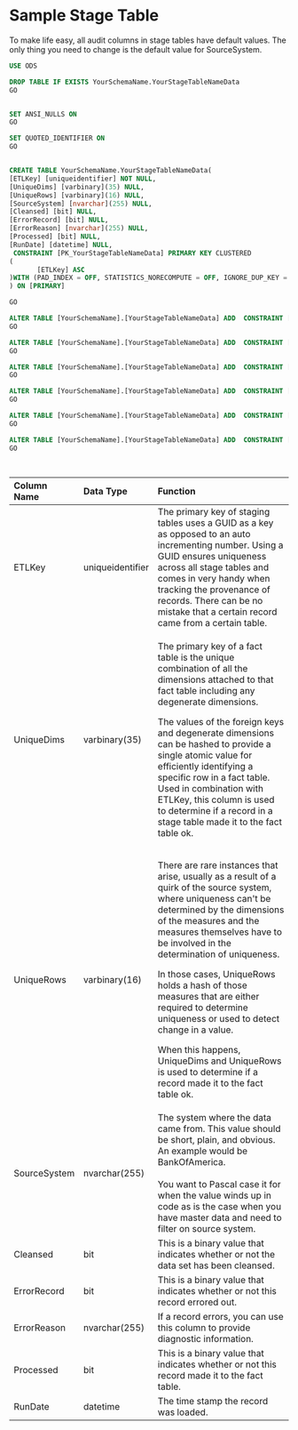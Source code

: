 # Sample Stage Table

To make life easy, all audit columns in stage tables have default values. The only thing you need to change is the default value for SourceSystem.

```sql
USE ODS

DROP TABLE IF EXISTS YourSchemaName.YourStageTableNameData
GO


SET ANSI_NULLS ON
GO

SET QUOTED_IDENTIFIER ON
GO


CREATE TABLE YourSchemaName.YourStageTableNameData(
[ETLKey] [uniqueidentifier] NOT NULL,
[UniqueDims] [varbinary](35) NULL,
[UniqueRows] [varbinary](16) NULL,
[SourceSystem] [nvarchar](255) NULL,
[Cleansed] [bit] NULL,
[ErrorRecord] [bit] NULL,
[ErrorReason] [nvarchar](255) NULL,
[Processed] [bit] NULL,
[RunDate] [datetime] NULL,
 CONSTRAINT [PK_YourStageTableNameData] PRIMARY KEY CLUSTERED 
(
       [ETLKey] ASC
)WITH (PAD_INDEX = OFF, STATISTICS_NORECOMPUTE = OFF, IGNORE_DUP_KEY = OFF, ALLOW_ROW_LOCKS = ON, ALLOW_PAGE_LOCKS = ON) ON [PRIMARY]
) ON [PRIMARY]

GO

ALTER TABLE [YourSchemaName].[YourStageTableNameData] ADD  CONSTRAINT [DF_YourStageTableNameData_ETLKey]  DEFAULT (newid()) FOR [ETLKey]
GO

ALTER TABLE [YourSchemaName].[YourStageTableNameData] ADD  CONSTRAINT [DF_YourStageTableNameData_SourceSystem]  DEFAULT (N'DatabaseName') FOR [SourceSystem]
GO

ALTER TABLE [YourSchemaName].[YourStageTableNameData] ADD  CONSTRAINT [DF_YourStageTableNameData_Cleansed]  DEFAULT ((0)) FOR [Cleansed]
GO

ALTER TABLE [YourSchemaName].[YourStageTableNameData] ADD  CONSTRAINT [DF_YourStageTableNameData_ErrorRecord]  DEFAULT ((0)) FOR [ErrorRecord]
GO

ALTER TABLE [YourSchemaName].[YourStageTableNameData] ADD  CONSTRAINT [DF_YourStageTableNameData_Processed]  DEFAULT ((0)) FOR [Processed]
GO

ALTER TABLE [YourSchemaName].[YourStageTableNameData] ADD  CONSTRAINT [DF_YourStageTableNameData_RunDate]  DEFAULT (getdate()) FOR [RunDate]
GO




```

<table>
  <thead>
    <tr>
      <th style="text-align:left">Column Name</th>
      <th style="text-align:left">Data Type</th>
      <th style="text-align:left">Function</th>
    </tr>
  </thead>
  <tbody>
    <tr>
      <td style="text-align:left">ETLKey</td>
      <td style="text-align:left">uniqueidentifier</td>
      <td style="text-align:left">The primary key of staging tables uses a GUID as a key as opposed to an
        auto incrementing number. Using a GUID ensures uniqueness across all stage
        tables and comes in very handy when tracking the provenance of records.
        There can be no mistake that a certain record came from a certain table.</td>
    </tr>
    <tr>
      <td style="text-align:left">UniqueDims</td>
      <td style="text-align:left">varbinary(35)</td>
      <td style="text-align:left">
        <p>The primary key of a fact table is the unique combination of all the dimensions
          attached to that fact table including any degenerate dimensions.</p>
        <p></p>
        <p>The values of the foreign keys and degenerate dimensions can be hashed
          to provide a single atomic value for efficiently identifying a specific
          row in a fact table. Used in combination with ETLKey, this column is used
          to determine if a record in a stage table made it to the fact table ok.</p>
      </td>
    </tr>
    <tr>
      <td style="text-align:left">UniqueRows</td>
      <td style="text-align:left">varbinary(16)</td>
      <td style="text-align:left">
        <p>There are rare instances that arise, usually as a result of a quirk of
          the source system, where uniqueness can&apos;t be determined by the dimensions
          of the measures and the measures themselves have to be involved in the
          determination of uniqueness.</p>
        <p></p>
        <p>In those cases, UniqueRows holds a hash of those measures that are either
          required to determine uniqueness or used to detect change in a value.</p>
        <p></p>
        <p>When this happens, UniqueDims and UniqueRows is used to determine if a
          record made it to the fact table ok.</p>
      </td>
    </tr>
    <tr>
      <td style="text-align:left">SourceSystem</td>
      <td style="text-align:left">nvarchar(255)</td>
      <td style="text-align:left">The system where the data came from. This value should be short, plain,
        and obvious. An example would be BankOfAmerica.
        <br />
        <br />You want to Pascal case it for when the value winds up in code as is the
        case when you have master data and need to filter on source system.</td>
    </tr>
    <tr>
      <td style="text-align:left">Cleansed</td>
      <td style="text-align:left">bit</td>
      <td style="text-align:left">This is a binary value that indicates whether or not the data set has
        been cleansed.</td>
    </tr>
    <tr>
      <td style="text-align:left">ErrorRecord</td>
      <td style="text-align:left">bit</td>
      <td style="text-align:left">This is a binary value that indicates whether or not this record errored
        out.</td>
    </tr>
    <tr>
      <td style="text-align:left">ErrorReason</td>
      <td style="text-align:left">nvarchar(255)</td>
      <td style="text-align:left">If a record errors, you can use this column to provide diagnostic information.</td>
    </tr>
    <tr>
      <td style="text-align:left">Processed</td>
      <td style="text-align:left">bit</td>
      <td style="text-align:left">This is a binary value that indicates whether or not this record made
        it to the fact table.</td>
    </tr>
    <tr>
      <td style="text-align:left">RunDate</td>
      <td style="text-align:left">datetime</td>
      <td style="text-align:left">The time stamp the record was loaded.</td>
    </tr>
  </tbody>
</table>



